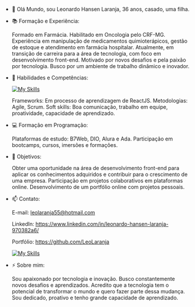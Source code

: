 - 👋 Olá Mundo, sou Leonardo Hansen Laranja, 36 anos, casado, uma filha.
  
- 📚 Formação e Experiência:
  
  Formado em Farmácia.
  Habilitado em Oncologia pelo CRF-MG.
  Experiência em manipulação de medicamentos quimioterápicos, gestão de estoque e atendimento em farmácia hospitalar.
  Atualmente, em transição de carreira para a área de tecnologia, com foco em desenvolvimento front-end.
  Motivado por novos desafios e pela paixão por tecnologia.
  Busco por um ambiente de trabalho dinâmico e inovador.

- 🌱 Habilidades e Competências:
  
  [![My Skills](https://skillicons.dev/icons?i=html,css,js,git,github,vscode&perline=3)](https://skillicons.dev)
  
  Frameworks: Em processo de aprendizagem de ReactJS.
  Metodologias: Agile, Scrum.
  Soft skills: Boa comunicação, trabalho em equipe, proatividade, capacidade de aprendizado.

- 💻 Formação em Programação:
  
  Plataformas de estudo: B7Web, DIO, Alura e Ada.
  Participação em bootcamps, cursos, imersões e formações.
  
- 💪 Objetivos:
  
  Obter uma oportunidade na área de desenvolvimento front-end para aplicar os conhecimentos adquiridos e contribuir para o crescimento de uma empresa.
  Participação em projetos colaborativos em plataformas online.
  Desenvolvimento de um portfólio online com projetos pessoais.
  
- 📫 Contato:
  
  E-mail: leolaranja55@hotmail.com
  
  LinkedIn: <https://www.linkedin.com/in/leonardo-hansen-laranja-970382a6/>
  
  Portfólio: <https://github.com/LeoLaranja>

   [![My Skills](https://skillicons.dev/icons?i=gmail,linkedin,github)](https://skillicons.dev)

- ⚡ Sobre mim:
  
  Sou apaixonado por tecnologia e inovação. Busco constantemente novos desafios e aprendizados. 
  Acredito que a tecnologia tem o potencial de transformar o mundo e quero fazer parte dessa mudança. 
  Sou dedicado, proativo e tenho grande capacidade de aprendizado.
